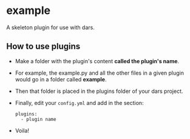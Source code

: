 # example
A skeleton plugin for use with dars.

## How to use plugins
* Make a folder with the plugin's content **called the plugin's name**.

* For example, the example.py and all the other files in a given plugin would go in a folder called **example**.

* Then that folder is placed in the plugins folder of your dars project.

* Finally, edit your `config.yml` and add in the section:
    ```
    plugins:
      - plugin name
    ```
      
* Voila!

